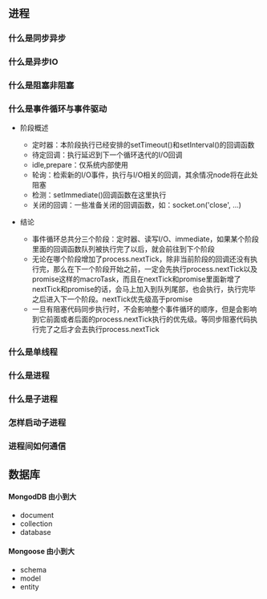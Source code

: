 ## 进程
### 什么是同步异步
### 什么是异步IO
### 什么是阻塞非阻塞
### 什么是事件循环与事件驱动
- 阶段概述
  - 定时器：本阶段执行已经安排的setTimeout()和setInterval()的回调函数
  - 待定回调：执行延迟到下一个循环迭代的I/O回调
  - idle,prepare：仅系统内部使用
  - 轮询：检索新的I/O事件，执行与I/O相关的回调，其余情况node将在此处阻塞
  - 检测：setImmediate()回调函数在这里执行
  - 关闭的回调：一些准备关闭的回调函数，如：socket.on('close', ...)

- 结论
  - 事件循环总共分三个阶段：定时器、读写I/O、immediate，如果某个阶段里面的回调函数队列被执行完了以后，就会前往到下个阶段
  - 无论在哪个阶段增加了process.nextTick，除非当前阶段的回调还没有执行完，那么在下一个阶段开始之前，一定会先执行process.nextTick以及promise这样的macroTask，而且在nextTick和promise里面新增了nextTick和promise的话，会马上加入到队列尾部，也会执行，执行完毕之后进入下一个阶段。nextTick优先级高于promise
  - 一旦有阻塞代码同步执行时，不会影响整个事件循环的顺序，但是会影响到它前面或者后面的process.nextTick执行的优先级。等同步阻塞代码执行完了之后才会去执行process.nextTick
### 什么是单线程
### 什么是进程
### 什么是子进程
### 怎样启动子进程
### 进程间如何通信

## 数据库

#### MongodDB 由小到大
- document
- collection
- database

#### Mongoose 由小到大
- schema
- model
- entity



